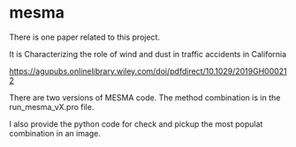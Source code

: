 # mesma

There is one paper related to this project. 

It is Characterizing the role of wind and dust in traffic accidents in California

https://agupubs.onlinelibrary.wiley.com/doi/pdfdirect/10.1029/2019GH000212

There are two versions of MESMA code. The method combination is in the run_mesma_vX.pro file.

I also provide the python code for check and pickup the most populat combination in an image.



